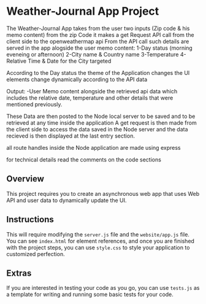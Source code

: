 # Weather-Journal App Project

The Weather-Journal App takes from the user two inputs (Zip code & his memo content)
from the zip Code it makes a get Request API call from the client side to the openweathermap api
From the API call such details are served in the app alogside the user memo content:
    1-Day status (morning eveneing or afternoon)
    2-City name & Country name
    3-Temperature
    4-Relative Time & Date for the City targeted

According to the Day status the theme of the Application changes 
the UI elements change dynamically according to the API data

Output:
    -User Memo content alongside the retrieved api data which includes the relative date, temperature and other details that were mentioned previously.

These Data are then posted to the Node local server to be saved and to be retrieved at any time inside the application
A get request is then made from the client side to access the data saved in the Node server and the data recieved is then displayed at the last entry section.

all route handles inside the Node application are made using express

for technical details read the comments on the code sections 

## Overview
This project requires you to create an asynchronous web app that uses Web API and user data to dynamically update the UI. 

## Instructions
This will require modifying the `server.js` file and the `website/app.js` file. You can see `index.html` for element references, and once you are finished with the project steps, you can use `style.css` to style your application to customized perfection.

## Extras
If you are interested in testing your code as you go, you can use `tests.js` as a template for writing and running some basic tests for your code.

